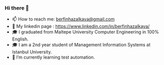 ### Hi there 👋
- 📫 How to reach me: berfinhazalkaya@gmail.com
- 📝 My linkedin page : https://www.linkedin.com/in/berfinhazalkaya/
- 🎓 I graduated from Maltepe University Computer Engineering in 100% English.
- 🎓 I am a 2nd year student of Management Information Systems at Istanbul University.
- 🔭 I’m currently learning test automation.


<!-- Languages and Tools:
[![GitHub](https://badgen.net/badge/icon/github?icon=github&label)](https://github.com)
[![Visual Studio Code](https://img.shields.io/badge/--007ACC?logo=visual%20studio%20code&logoColor=ffffff)](https://code.visualstudio.com/)


 -->




<!-- [![Anurag's github stats](https://github-readme-stats.vercel.app/api?username=berfinhazalkaya&theme=blue-green)](https://github.com/anuraghazra/github-readme-stats)
 -->
<!-- ![Github stats 1](https://github-readme-stats.vercel.app/api?username=berfinhazalkaya&show_icons=true&theme=gradient) --!>


<!--
**berfinhazalkaya/berfinhazalkaya** is a ✨ _special_ ✨ repository because its `README.md` (this file) appears on your GitHub profile.

Here are some ideas to get you started:

- 🔭 I’m currently working on ...

- 👯 I’m looking to collaborate on ...
- 🤔 I’m looking for help with ...
- 💬 Ask me about ...


- 😄 Pronouns: ...
- ⚡ Fun fact: ...
-->
